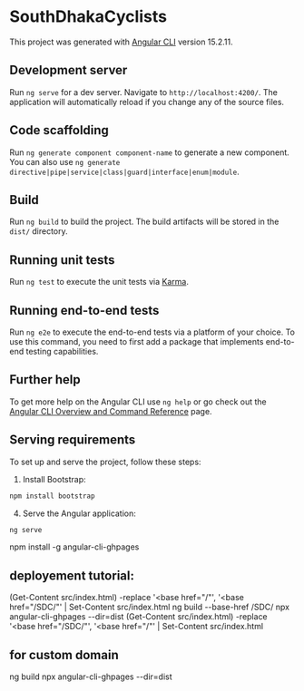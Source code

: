 # SouthDhakaCyclists

This project was generated with [Angular CLI](https://github.com/angular/angular-cli) version 15.2.11.

## Development server

Run `ng serve` for a dev server. Navigate to `http://localhost:4200/`. The application will automatically reload if you change any of the source files.

## Code scaffolding

Run `ng generate component component-name` to generate a new component. You can also use `ng generate directive|pipe|service|class|guard|interface|enum|module`.

## Build

Run `ng build` to build the project. The build artifacts will be stored in the `dist/` directory.

## Running unit tests

Run `ng test` to execute the unit tests via [Karma](https://karma-runner.github.io).

## Running end-to-end tests

Run `ng e2e` to execute the end-to-end tests via a platform of your choice. To use this command, you need to first add a package that implements end-to-end testing capabilities.

## Further help

To get more help on the Angular CLI use `ng help` or go check out the [Angular CLI Overview and Command Reference](https://angular.io/cli) page.


## Serving requirements

To set up and serve the project, follow these steps:

1. Install Bootstrap:
  ```sh
  npm install bootstrap
  ```


4. Serve the Angular application:
  ```sh
  ng serve
  ```

npm install -g angular-cli-ghpages




## deployement tutorial:

(Get-Content src/index.html) -replace '<base href="/"', '<base href="/SDC/"' | Set-Content src/index.html
ng build --base-href /SDC/
npx angular-cli-ghpages --dir=dist
(Get-Content src/index.html) -replace '<base href="/SDC/"', '<base href="/"' | Set-Content src/index.html


## for custom domain
ng build
npx angular-cli-ghpages --dir=dist